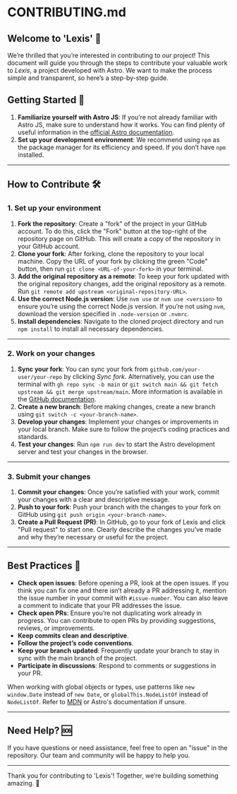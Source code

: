 # CONTRIBUTING.md

## Welcome to 'Lexis' 📃  
We’re thrilled that you’re interested in contributing to our project! This document will guide you through the steps to contribute your valuable work to *Lexis*, a project developed with Astro. We want to make the process simple and transparent, so here’s a step-by-step guide.

## Getting Started 🚀

1. **Familiarize yourself with Astro JS**: If you’re not already familiar with Astro JS, make sure to understand how it works. You can find plenty of useful information in the [official Astro documentation](https://docs.astro.build/).
2. **Set up your development environment**: We recommend using `npm` as the package manager for its efficiency and speed. If you don’t have `npm` installed.

---

## How to Contribute 🛠

### 1. Set up your environment

1. **Fork the repository**: Create a "fork" of the project in your GitHub account. To do this, click the "Fork" button at the top-right of the repository page on GitHub. This will create a copy of the repository in your GitHub account.
2. **Clone your fork**: After forking, clone the repository to your local machine. Copy the URL of your fork by clicking the green "Code" button, then run `git clone <URL-of-your-fork>` in your terminal.
3. **Add the original repository as a remote**: To keep your fork updated with the original repository changes, add the original repository as a remote. Run `git remote add upstream <original-repository-URL>`.
4. **Use the correct Node.js version**: Use `nvm use` or `nvm use <version>` to ensure you’re using the correct Node.js version. If you’re not using `nvm`, download the version specified in `.node-version` or `.nvmrc`.
5. **Install dependencies**: Navigate to the cloned project directory and run `npm install` to install all necessary dependencies.

---

### 2. Work on your changes

1. **Sync your fork**: You can sync your fork from `github.com/your-user/your-repo` by clicking *Sync fork*. Alternatively, you can use the terminal with `gh repo sync -b main` or `git switch main && git fetch upstream && git merge upstream/main`. More information is available in the [GitHub documentation](https://docs.github.com/).
2. **Create a new branch**: Before making changes, create a new branch using `git switch -c <your-branch-name>`.
3. **Develop your changes**: Implement your changes or improvements in your local branch. Make sure to follow the project’s coding practices and standards.
4. **Test your changes**: Run `npm run dev` to start the Astro development server and test your changes in the browser.

---

### 3. Submit your changes

1. **Commit your changes**: Once you’re satisfied with your work, commit your changes with a clear and descriptive message.
2. **Push to your fork**: Push your branch with the changes to your fork on GitHub using `git push origin <your-branch-name>`.
3. **Create a Pull Request (PR)**: In GitHub, go to your fork of Lexis and click "Pull request" to start one. Clearly describe the changes you’ve made and why they’re necessary or useful for the project.

---

## Best Practices 🌟

- **Check open issues**: Before opening a PR, look at the open issues. If you think you can fix one and there isn’t already a PR addressing it, mention the issue number in your commit with `#issue-number`. You can also leave a comment to indicate that your PR addresses the issue.
- **Check open PRs**: Ensure you’re not duplicating work already in progress. You can contribute to open PRs by providing suggestions, reviews, or improvements.
- **Keep commits clean and descriptive**.
- **Follow the project’s code conventions**.
- **Keep your branch updated**: Frequently update your branch to stay in sync with the main branch of the project.
- **Participate in discussions**: Respond to comments or suggestions in your PR.

When working with global objects or types, use patterns like `new window.Date` instead of `new Date`, or `globalThis.NodeListOf` instead of `NodeListOf`. Refer to [MDN](https://developer.mozilla.org/) or Astro's documentation if unsure.

---

## Need Help? 🆘

If you have questions or need assistance, feel free to open an "issue" in the repository. Our team and community will be happy to help you.

---

Thank you for contributing to 'Lexis'! Together, we’re building something amazing. 🚀
